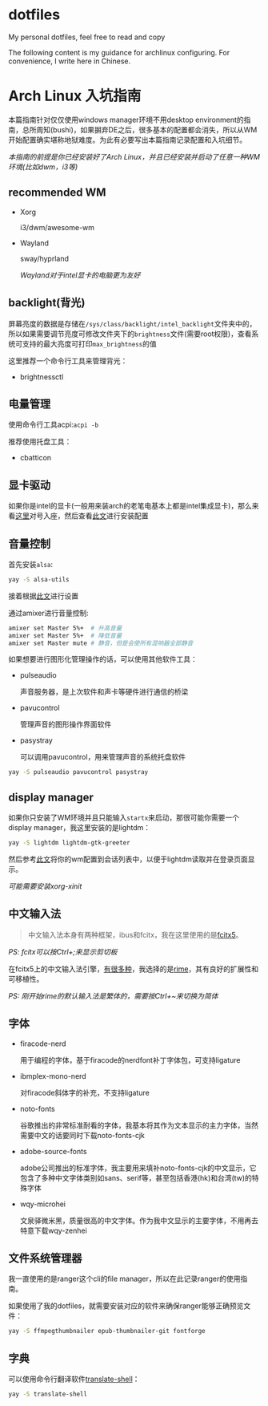 # dotfiles

My personal dotfiles, feel free to read and copy

The following content is my guidance for archlinux configuring. For convenience, I write here in Chinese.

# Arch Linux 入坑指南

本篇指南针对仅仅使用windows manager环境不用desktop environment的指南，总所周知(bushi)，如果摒弃DE之后，很多基本的配置都会消失，所以从WM开始配置确实堪称地狱难度。为此有必要写出本篇指南记录配置和入坑细节。

*本指南的前提是你已经安装好了Arch Linux，并且已经安装并启动了任意一种WM环境(比如dwm，i3等)*

## recommended WM

- Xorg

    i3/dwm/awesome-wm

- Wayland

    sway/hyprland

    *Wayland对于intel显卡的电脑更为友好*

## backlight(背光)

屏幕亮度的数据是存储在`/sys/class/backlight/intel_backlight`文件夹中的，所以如果需要调节亮度可修改文件夹下的`brightness`文件(需要root权限)，查看系统可支持的最大亮度可打印`max_brightness`的值

这里推荐一个命令行工具来管理背光：

- brightnessctl

## 电量管理

使用命令行工具acpi:`acpi -b`

推荐使用托盘工具：

- cbatticon

## 显卡驱动

如果你是intel的显卡(一般用来装arch的老笔电基本上都是intel集成显卡)，那么来看[这里](https://zh.wikipedia.org/wiki/%E8%8B%B1%E7%89%B9%E7%88%BE%E9%A1%AF%E7%A4%BA%E6%A0%B8%E5%BF%83%E5%88%97%E8%A1%A8)对号入座，然后查看[此文](https://wiki.archlinuxcn.org/wiki/Intel_graphics#%E5%AE%89%E8%A3%85)进行安装配置

## 音量控制

首先安装`alsa`:

```zsh
yay -S alsa-utils
```

接着根据[此文](https://wiki.archlinuxcn.org/wiki/Advanced_Linux_Sound_Architecture#%E8%A7%A3%E9%99%A4%E5%90%84%E5%A3%B0%E9%81%93%E7%9A%84%E9%9D%99%E9%9F%B3)进行设置

通过amixer进行音量控制:

```zsh
amixer set Master 5%+  # 升高音量
amixer set Master 5%+  # 降低音量
amixer set Master mute # 静音，但是会使所有混响器全部静音
```

如果想要进行图形化管理操作的话，可以使用其他软件工具：

- pulseaudio

    声音服务器，是上次软件和声卡等硬件进行通信的桥梁

- pavucontrol

    管理声音的图形操作界面软件

- pasystray

    可以调用pavucontrol，用来管理声音的系统托盘软件

```zsh
yay -S pulseaudio pavucontrol pasystray
```

## display manager

如果你只安装了WM环境并且只能输入`startx`来启动，那很可能你需要一个display manager，我这里安装的是lightdm：

```zsh
yay -S lightdm lightdm-gtk-greeter
```

然后参考[此文](https://wiki.archlinuxcn.org/wiki/%E6%98%BE%E7%A4%BA%E7%AE%A1%E7%90%86%E5%99%A8#%E4%BC%9A%E8%AF%9D%E9%85%8D%E7%BD%AE)将你的wm配置到会话列表中，以便于lightdm读取并在登录页面显示。

*可能需要安装xorg-xinit*

## 中文输入法

> 中文输入法本身有两种框架，ibus和fcitx，我在这里使用的是[fcitx5](https://fcitx-im.org/wiki/Fcitx_5/zh-cn)。

*PS: fcitx可以按Ctrl+;来显示剪切板*

在fcitx5上的中文输入法引擎，[有很多种](https://fcitx-im.org/wiki/Input_method_engines#Chinese)，我选择的是[rime](https://rime.im/)，其有良好的扩展性和可移植性。

*PS: 刚开始rime的默认输入法是繁体的，需要按Ctrl+~来切换为简体*

## 字体

- firacode-nerd

    用于编程的字体，基于firacode的nerdfont补丁字体包，可支持ligature

- ibmplex-mono-nerd

    对firacode斜体字的补充，不支持ligature

- noto-fonts

    谷歌推出的非常标准耐看的字体，我基本将其作为文本显示的主力字体，当然需要中文的话要同时下载noto-fonts-cjk

- adobe-source-fonts

    adobe公司推出的标准字体，我主要用来填补noto-fonts-cjk的中文显示，它包含了多种中文字体类别如sans、serif等，甚至包括香港(hk)和台湾(tw)的特殊字体

- wqy-microhei

    文泉驿微米黑，质量很高的中文字体。作为我中文显示的主要字体，不用再去特意下载wqy-zenhei

## 文件系统管理器

我一直使用的是ranger这个cli的file manager，所以在此记录ranger的使用指南。

如果使用了我的dotfiles，就需要安装对应的软件来确保ranger能够正确预览文件：

```zsh
yay -S ffmpegthumbnailer epub-thumbnailer-git fontforge
```

## 字典

可以使用命令行翻译软件[translate-shell](https://github.com/soimort/translate-shell)：

```zsh
yay -S translate-shell
```
